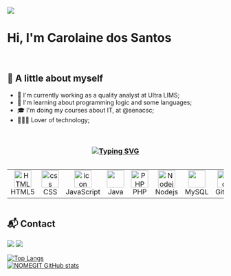 ![](https://komarev.com/ghpvc/?username=carolainesantos&color=9745F5)

<h1>Hi, I'm Carolaine dos Santos</h1>

<br>

<h2>🌸 A little about myself</h2> 

- 💼 I'm currently working as a quality analyst at Ultra LIMS;
- 🌱 I'm learning about programming logic and some languages;
- 🎓 I'm doing my courses about IT, at @senacsc;
- 👩🏻‍💻 Lover of technology;




<br>

  <h3 align="center"><a href="https://git.io/typing-svg"><img src="https://readme-typing-svg.demolab.com?font=.=500&size=28&pause=0&duration=5000&color=9745F5&center=true&width=700&lines=🛠️ Languages and Tools under study;🛠️ Languages and Tools under study" alt="Typing SVG" /></a></h3>
<p align="center">
<p align="center">
<div style="display: flex; align-items: flex-start; align: center">
<table align="center">
  <tr>
    <td align="center"  width="96">
        <img src="https://skillicons.dev/icons?i=html" width="40" height="40" alt="HTML5" />
      <br>HTML5
    </td>
    <td align="center" width="96">
        <img src="https://skillicons.dev/icons?i=css" width="40" height="40" alt="css" />
      <br>CSS
    </td>
    <td align="center" width="96">
        <img src="https://techstack-generator.vercel.app/js-icon.svg" alt="icon" width="40" height="40" />
      <br>JavaScript
    </td>
    <td align="center" width="96">
        <img src="https://cdn.jsdelivr.net/gh/devicons/devicon/icons/java/java-original.svg" width="40" height="40" />
      <br>Java
    </td>
     <td align="center" width="96">
        <img src="https://skillicons.dev/icons?i=php" width="40" height="40" alt="PHP" />
      <br>PHP
     </td>
    <td align="center" width="96">
        <img src="https://skillicons.dev/icons?i=nodejs" width="40" height="40" alt="Nodejs" />
      <br>Nodejs
      </td>
    <td align="center" width="96">
        <img src="https://cdn.jsdelivr.net/gh/devicons/devicon/icons/mysql/mysql-original.svg" width="40" height="40"/>
      <br>MySQL
    </td>
    <br><br>
    <td align="center" width="96">
        <img src="https://techstack-generator.vercel.app/github-icon.svg" alt="icon" width="40" height="40" />
      <br>Github
    </td>
    <td align="center" width="96"> 
        <img src="https://user-images.githubusercontent.com/25181517/192108372-f71d70ac-7ae6-4c0d-8395-51d8870c2ef0.png" width="40" height="40" alt="Git" />
      <br>Git
    </td>
    <td align="center" width="96">
        <img src="https://skillicons.dev/icons?i=vscode" width="40" height="40" alt="VsCode" />
      <br>VsCode
    </td>
  </tr>
</table>
<br/><br/>
</div>


<h2>📬 Contact</h2>


<a href="https://www.linkedin.com/in/carolaine-dos-santos-0ab300231/" target="_blank"><img src="https://img.shields.io/badge/-LinkedIn-%230077B5?style=for-the-badge&logo=linkedin&logoColor=white" target="_blank"></a>
<a href = "mailto:carolainedossants@gmail.com"><img src="https://img.shields.io/badge/Gmail-D14836?style=for-the-badge&logo=gmail&logoColor=white" target="_blank"></a>



 
[![Top Langs](https://github-readme-stats.vercel.app/api/top-langs/?username=carolainesantos&show&layout=compact&theme=midnight-purple)](https://github.com/carolainesantos/)<br>
[![NOMEGIT GitHub stats](https://github-readme-stats.vercel.app/api?username=carolainesantos&show_icons=true&theme=midnight-purple)
](https://github.com/carolainesantos/)
